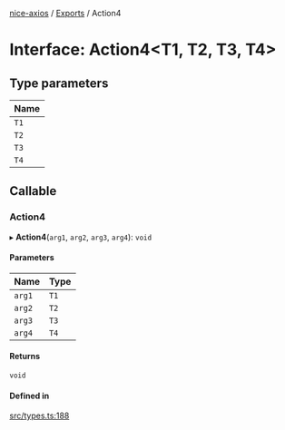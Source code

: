 [nice-axios](../README.md) / [Exports](../modules.md) / Action4

# Interface: Action4\<T1, T2, T3, T4\>

## Type parameters

| Name |
| :------ |
| `T1` |
| `T2` |
| `T3` |
| `T4` |

## Callable

### Action4

▸ **Action4**(`arg1`, `arg2`, `arg3`, `arg4`): `void`

#### Parameters

| Name | Type |
| :------ | :------ |
| `arg1` | `T1` |
| `arg2` | `T2` |
| `arg3` | `T3` |
| `arg4` | `T4` |

#### Returns

`void`

#### Defined in

[src/types.ts:188](https://github.com/sixdjango/nice-axios/blob/1789957/src/types.ts#L188)
